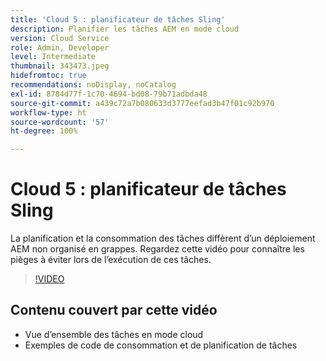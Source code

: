 ```yaml
---
title: 'Cloud 5 : planificateur de tâches Sling'
description: Planifier les tâches AEM en mode cloud
version: Cloud Service
role: Admin, Developer
level: Intermediate
thumbnail: 343473.jpeg
hidefromtoc: true
recommendations: noDisplay, noCatalog
exl-id: 8784d77f-1c70-4694-bd08-79b71adbda48
source-git-commit: a439c72a7b080633d3777eefad3b47f01c92b970
workflow-type: ht
source-wordcount: '57'
ht-degree: 100%

---
```


# Cloud 5 : planificateur de tâches Sling

La planification et la consommation des tâches diffèrent d’un déploiement AEM non organisé en grappes. Regardez cette vidéo pour connaître les pièges à éviter lors de l’exécution de ces tâches.

>[!VIDEO](https://video.tv.adobe.com/v/343473?quality=12&learn=on)

## Contenu couvert par cette vidéo

+ Vue d’ensemble des tâches en mode cloud
+ Exemples de code de consommation et de planification de tâches
